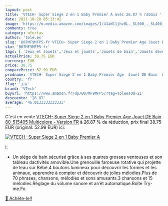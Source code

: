 ```yaml
---
layout: post
title: 'VTECH- Super Siege 2 en 1 Baby Premier A avec 26.87 % rabais '
date: 2021-10-28 05:13:42
image: 'https://m.media-amazon.com/images/I/41aWl1jhv8L._SL500_._SL400_.jpg'
comments: true
category: ofertas
author: 'tole.es'
slug: 'B07MF9MFP5-fr VTECH- Super Siege 2 en 1 Baby Premier Age Jouet DE Bain...'
sku: 'B07MF9MFP5-fr'
tags: [ 'Jeux et Jouets','Jeux et jouets','Jouets de bain','Jouets déveil et 1er âge','vtech', ]
actualPrice: 38.75 EUR
currency: EUR
price: 38.75
comparePrice: 52.99 EUR
prodname: 'VTECH- Super Siege 2 en 1 Baby Premier Age  Jouet DE Bain  80-515405  Multicolore - Version FR'
country: 'fr'
flag: '🇫🇷'
brand: 'VTech'
buyurl: 'https://www.amazon.fr/dp/B07MF9MFP5/?tag=tolees0d-21'
descuento: '26.87'
average: '46.0133333333333'
---
```


C'est en vente [VTECH- Super Siege 2 en 1 Baby Premier Age  Jouet DE Bain  80-515405  Multicolore - Version FR](https://www.amazon.fr/dp/B07MF9MFP5/?tag=tolees0d-21)  à  26.87 % de réduction, prix final  38.75 EUR (original: 52.99 EUR) ici:

[![VTECH- Super Siege 2 en 1 Baby Premier A](https://m.media-amazon.com/images/I/41aWl1jhv8L._SL500_._SL400_.jpg)](https://www.amazon.fr/dp/B07MF9MFP5/?tag=tolees0d-21)

ℹ️:

- Un siège de bain sécurisé grâce à ses quatres grosses ventouses et son tableau dactivités amovible.Une grenouille farceuse rotative qui projette de leau sur Bébé.4 boutons lumineux pour découvrir les formes et les animaux, apprendre à compter et découvrir de jolies mélodies.Plus de 70 phrases, chansons, mélodies et sons amusants.3 chansons et 15 mélodies.Réglage du volume sonore et arrêt automatique.Boîte Try-me.Fo

[🛒 Achète-le!!](https://www.amazon.fr/dp/B07MF9MFP5/?tag=tolees0d-21)
